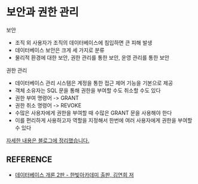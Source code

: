 # 보안과 권한 관리

보안

- 조직 외 사용자가 조직의 데이터베이스에 침입하면 큰 피해 발생
- 데이터베이스 보안은 크게 세 가지로 분류
- 물리적 환경에 대한 보안, 권한 관리를 통한 보안, 운영 관리를 통한 보안

권한 관리

- 데이터베이스 관리 시스템은 계정을 통한 접근 제어 기능을 기본으로 제공
- 객체 소유자는 SQL 문을 통해 권한을 부여할 수도 취소할 수도 있다
- 권한 부여 명령어 -> GRANT
- 권한 취소 명령어 -> REVOKE
- 수많은 사용자에게 권한을 부여할 때 수많은 GRANT 문을 사용해야 한다
- 이를 편리하게 사용하고자 역할을 지정해서 한번에 여러 사용자에게 권한을 부여할 수 있다

[자세한 내용은 블로그에 정리했습니다.](https://hsh519.tistory.com/87)

## REFERENCE

- [데이터베이스 개론 2판 - 한빛아카데미 출판, 김연희 저](https://product.kyobobook.co.kr/detail/S000001743707)

